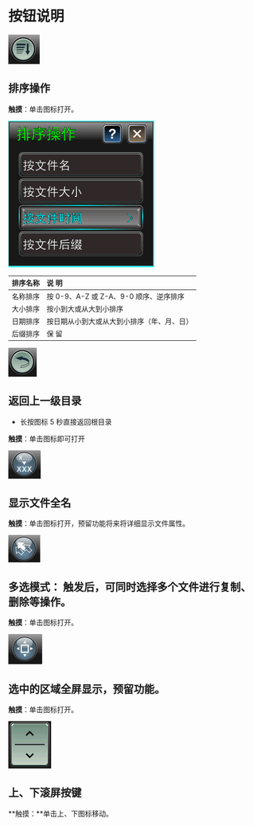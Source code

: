 # 按钮说明

![](../.gitbook/assets/a1.PNG)

## 排序操作

**触摸**：单击图标打开。

![ &#xFF08;&#x70B9;&#x51FB;&#x540E;&#x663E;&#x793A;&#x6392;&#x5E8F;&#x64CD;&#x4F5C;&#x754C;&#x9762;&#xFF09;](../.gitbook/assets/wen-jian-pai-xu-gong-neng.png)

| **排序名称** | **说  明** |
| :--- | :--- |
| 名称排序 | 按 0-9、A-Z 或 Z-A、9-0 顺序、逆序排序 |
| 大小排序 | 按小到大或从大到小排序 |
| 日期排序 | 按日期从小到大或从大到小排序（年、月、日） |
| 后缀排序 | 保  留 |

![](../.gitbook/assets/a2%20%281%29.PNG)

## 返回上一级目录

* 长按图标 5 秒直接返回根目录

**触摸**：单击图标即可打开

![](../.gitbook/assets/a3%20%281%29.PNG)

## 显示文件全名

**触摸**：单击图标打开，预留功能将来将详细显示文件属性。

![](../.gitbook/assets/a4.PNG)

## 多选模式： 触发后，可同时选择多个文件进行复制、删除等操作。

**触摸**：单击图标打开。

![](../.gitbook/assets/a5.PNG)

## 选中的区域全屏显示，预留功能。

**触摸**：单击图标打开。

![](../.gitbook/assets/b7.PNG)

## 上、下滚屏按键

**触摸：**单击上、下图标移动。

